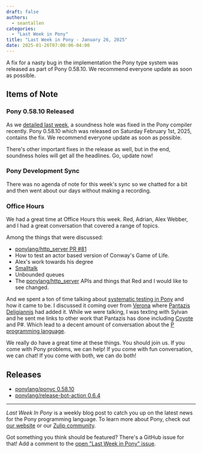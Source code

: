 ```yaml
---
draft: false
authors:
  - seantallen
categories:
  - "Last Week in Pony"
title: "Last Week in Pony - January 26, 2025"
date: 2025-01-26T07:00:06-04:00
---
```


A fix for a nasty bug in the implementation the Pony type system was released as part of Pony 0.58.10. We recommend everyone update as soon as possible.

<!-- more -->

## Items of Note

### Pony 0.58.10 Released

As we [detailed last week](https://www.ponylang.io/blog/2025/01/last-week-in-pony---january-26-2025/#soundness-hole-closed), a soundness hole was fixed in the Pony compiler recently. Pony 0.58.10 which was released on Saturday February 1st, 2025, contains the fix. We recommend everyone update as soon as possible.

There's other important fixes in the release as well, but in the end, soundness holes will get all the headlines. Go, update now!

### Pony Development Sync

There was no agenda of note for this week's sync so we chatted for a bit and then went about our days without making a recording.

### Office Hours

We had a great time at Office Hours this week. Red, Adrian, Alex Webber, and I had a great conversation that covered a range of topics.

Among the things that were discussed:

- [ponylang/http_server PR #81](https://github.com/ponylang/http_server/pull/81)
- How to test an actor based version of Conway's Game of Life.
- Alex's work towards his degree
- [Smalltalk](https://en.wikipedia.org/wiki/Smalltalk)
- Unbounded queues
- The [ponylang/http_server](https://github.com/ponylang/http_server/) APIs and things that Red and I would like to see changed.

And we spent a ton of time talking about [systematic testing in Pony](https://github.com/ponylang/ponyc/blob/main/BUILD.md#systematic-testing) and how it came to be. I discussed it coming over from [Verona](https://www.microsoft.com/en-us/research/project/project-verona/) where [Pantazis Deligiannis](https://opensource.microsoft.com/blog/author/pantazis-deligiannis/) had added it. While we were talking, I was texting with Sylvan and he sent me links to other work that Pantazis has done including [Coyote](https://microsoft.github.io/coyote/) and P#. Which lead to a decent amount of conversation about the [P programming language](https://en.wikipedia.org/wiki/P_(programming_language)).

We really do have a great time at these things. You should join us. If you come with Pony problems, we can help! If you come with fun conversation, we can chat! If you come with both, we can do both!

## Releases

- [ponylang/ponyc 0.58.10](https://github.com/ponylang/ponyc/releases/tag/0.58.10)
- [ponylang/release-bot-action 0.6.4](https://github.com/ponylang/release-bot-action/releases/tag/0.6.4)

---

_Last Week In Pony_ is a weekly blog post to catch you up on the latest news for the Pony programming language. To learn more about Pony, check out [our website](https://ponylang.io) or our [Zulip community](https://ponylang.zulipchat.com).

Got something you think should be featured? There's a GitHub issue for that! Add a comment to the [open "Last Week in Pony" issue](https://github.com/ponylang/ponylang.github.io/issues?q=is%3Aissue+is%3Aopen+label%3Alast-week-in-pony).
